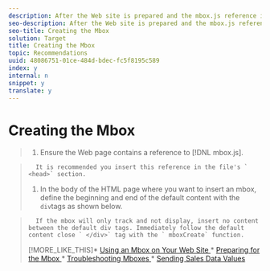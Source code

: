 ```yaml
---
description: After the Web site is prepared and the mbox.js reference is created, you can create the mbox.
seo-description: After the Web site is prepared and the mbox.js reference is created, you can create the mbox.
seo-title: Creating the Mbox
solution: Target
title: Creating the Mbox
topic: Recommendations
uuid: 48086751-01ce-484d-bdec-fc5f8195c589
index: y
internal: n
snippet: y
translate: y
---
```


# Creating the Mbox


>1. Ensure the Web page contains a reference to [!DNL  mbox.js].

>       It is recommended you insert this reference in the file's ` <head>` section. 
>1. In the body of the HTML page where you want to insert an mbox, define the beginning and end of the default content with the ` div`tags as shown below.

>       If the mbox will only track and not display, insert no content between the default div tags. Immediately follow the default content close ` </div>` tag with the ` mboxCreate` function. 
>[!MORE_LIKE_THIS]* [ Using an Mbox on Your Web Site ](t_Using_an_Mbox_on_Your_Web_Site.md#task_0A087749BA75438D988726255BF097BB)* [ Preparing for the Mbox ](c_Preparing_for_the_Mbox.md#concept_459B7584184A4C1C9AF183EF9203C52B)* [ Troubleshooting Mboxes ](c_Troubleshooting_Mboxes.md#concept_395D034879F7428D9FF58E28068BAA70)* [ Sending Sales Data Values ](c_Sending_Sales_Data_Values.md#concept_45A82EB4727941CD9147FCBE9E6E42F2)
